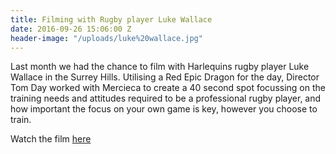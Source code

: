 ```yaml
---
title: Filming with Rugby player Luke Wallace
date: 2016-09-26 15:06:00 Z
header-image: "/uploads/luke%20wallace.jpg"
---
```


Last month we had the chance to film with Harlequins rugby player Luke Wallace in the Surrey Hills. Utilising a Red Epic Dragon for the day, Director Tom Day worked with Mercieca to create a 40 second spot focussing on the training needs and attitudes required to be a professional rugby player, and how important the focus on your own game is key, however you choose to train.

Watch the film [here](https://vimeo.com/189556305)